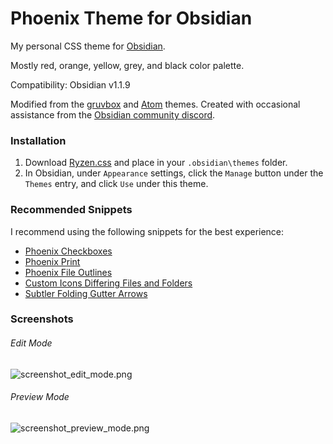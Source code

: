 # Phoenix Theme for Obsidian
My personal CSS theme for [Obsidian](https://obsidian.md). 

Mostly red, orange, yellow, grey, and black color palette.

Compatibility: Obsidian v1.1.9

Modified from the [gruvbox](https://github.com/insanum/obsidian_gruvbox) and [Atom](https://github.com/kognise/obsidian-atom) themes.
Created with occasional assistance from the [Obsidian community discord](https://obsidian.md/community).

### Installation
1. Download [Ryzen.css](https://github.com/RyzenFromFire/ryzen-theme-obsidian/blob/main/Ryzen.css) and place in your `.obsidian\themes` folder.
2. In Obsidian, under `Appearance` settings, click the `Manage` button under the `Themes` entry, and click `Use` under this theme.

### Recommended Snippets
I recommend using the following snippets for the best experience:
- [Phoenix Checkboxes](https://github.com/RyzenFromFire/obsidian-phoenix-checkboxes)
- [Phoenix Print](https://github.com/RyzenFromFire/obsidian-phoenix-print)
- [Phoenix File Outlines](https://github.com/RyzenFromFire/obsidian-phoenix-outlines)
- [Custom Icons Differing Files and Folders](https://github.com/kmaasrud/awesome-obsidian/blob/master/code/css-snippets/custom-icons-differing-files-and-folders.css)
- [Subtler Folding Gutter Arrows](https://github.com/kmaasrud/awesome-obsidian/blob/master/code/css-snippets/subtler-folding-gutter-arrows.css)

### Screenshots
###### Edit Mode
![screenshot_edit_mode.png](https://github.com/RyzenFromFire/ryzen-theme-obsidian/blob/main/screenshot_edit_mode.png)

###### Preview Mode
![screenshot_preview_mode.png](https://github.com/RyzenFromFire/ryzen-theme-obsidian/blob/main/screenshot_preview_mode.png)

